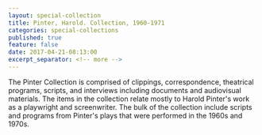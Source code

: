 ```yaml
---
layout: special-collection
title: Pinter, Harold. Collection, 1960-1971
categories: special-collections
published: true
feature: false
date: 2017-04-21-08:13:00
excerpt_separator: <!-- more -->
---
```

The Pinter Collection is comprised of clippings, correspondence, theatrical programs, scripts, and interviews including documents and audiovisual materials. The items in the collection relate mostly to Harold Pinter's work as a playwright and screenwriter. The bulk of the collection include scripts and programs from Pinter's plays that were performed in the 1960s and 1970s.
<!-- more -->
